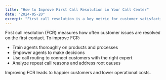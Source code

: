 ```yaml
---
title: "How to Improve First Call Resolution in Your Call Center"
date: "2024-05-20"
excerpt: "First call resolution is a key metric for customer satisfaction. Learn actionable strategies to boost your FCR rates."
---
```


First call resolution (FCR) measures how often customer issues are resolved on the first contact. To improve FCR:

- Train agents thoroughly on products and processes
- Empower agents to make decisions
- Use call routing to connect customers with the right expert
- Analyze repeat call reasons and address root causes

Improving FCR leads to happier customers and lower operational costs.
